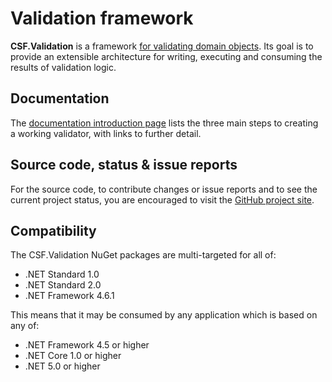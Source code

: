 # Validation framework

**CSF.Validation** is a framework [for validating domain objects].
Its goal is to provide an extensible architecture for writing, executing and consuming the results of validation logic.

[for validating domain objects]:articles/WhatIsDomainObjectValidation.md

## Documentation

The [documentation introduction page] lists the three main steps to creating a working validator, with links to further detail.

[documentation introduction page]:articles/index.md

## Source code, status & issue reports

For the source code, to contribute changes or issue reports and to see the current project status, you are encouraged to visit the [GitHub project site].

[GitHub project site]:https://github.com/csf-dev/CSF.Validation

## Compatibility

The CSF.Validation NuGet packages are multi-targeted for all of:

* .NET Standard 1.0
* .NET Standard 2.0
* .NET Framework 4.6.1

This means that it may be consumed by any application which is based on any of:

* .NET Framework 4.5 or higher
* .NET Core 1.0 or higher
* .NET 5.0 or higher

